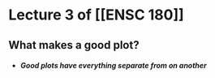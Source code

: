 # Lecture 3 of [[ENSC 180]]

## What makes a good plot?
- ##### Good plots have everything separate from on another

